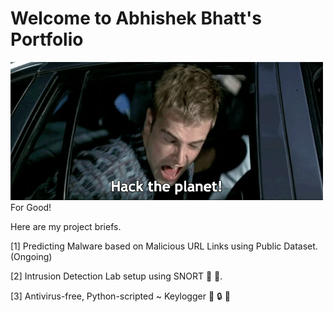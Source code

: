 # Welcome to Abhishek Bhatt's Portfolio

![hekur](https://github.com/0xBash/AbhishekB-portfolio/blob/main/hacktheplanet.gif)For Good!

Here are my project briefs.

[1] Predicting Malware based on Malicious URL Links using Public Dataset.(Ongoing)

[2] Intrusion Detection Lab setup using SNORT :pig_nose: :pig2:.

[3] Antivirus-free, Python-scripted ~ Keylogger :key: :lock: :page_facing_up:

 
